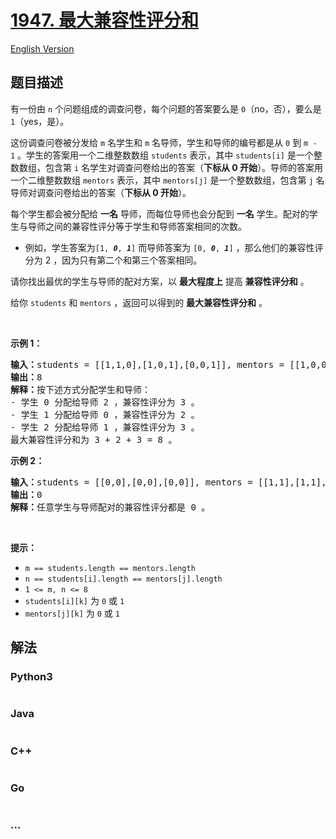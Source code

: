 # [1947. 最大兼容性评分和](https://leetcode.cn/problems/maximum-compatibility-score-sum)

[English Version](/solution/1900-1999/1947.Maximum%20Compatibility%20Score%20Sum/README_EN.md)

## 题目描述

<!-- 这里写题目描述 -->

<p>有一份由 <code>n</code> 个问题组成的调查问卷，每个问题的答案要么是 <code>0</code>（no，否），要么是 <code>1</code>（yes，是）。</p>

<p>这份调查问卷被分发给 <code>m</code> 名学生和 <code>m</code> 名导师，学生和导师的编号都是从 <code>0</code> 到 <code>m - 1</code> 。学生的答案用一个二维整数数组 <code>students</code> 表示，其中 <code>students[i]</code> 是一个整数数组，包含第 <code>i</code> 名学生对调查问卷给出的答案（<strong>下标从 0 开始</strong>）。导师的答案用一个二维整数数组 <code>mentors</code> 表示，其中 <code>mentors[j]</code> 是一个整数数组，包含第 <code>j</code> 名导师对调查问卷给出的答案（<strong>下标从 0 开始</strong>）。</p>

<p>每个学生都会被分配给 <strong>一名</strong> 导师，而每位导师也会分配到 <strong>一名</strong> 学生。配对的学生与导师之间的兼容性评分等于学生和导师答案相同的次数。</p>

<ul>
	<li>例如，学生答案为<code>[1, <strong><em>0</em></strong>, <strong><em>1</em></strong>]</code> 而导师答案为 <code>[0, <strong><em>0</em></strong>, <strong><em>1</em></strong>]</code> ，那么他们的兼容性评分为 2 ，因为只有第二个和第三个答案相同。</li>
</ul>

<p>请你找出最优的学生与导师的配对方案，以 <strong>最大程度上</strong> 提高 <strong>兼容性评分和</strong> 。</p>

<p>给你 <code>students</code> 和 <code>mentors</code> ，返回可以得到的<em> </em><strong>最大兼容性评分和</strong> 。</p>

<p>&nbsp;</p>

<p><strong>示例 1：</strong></p>

<pre><strong>输入：</strong>students = [[1,1,0],[1,0,1],[0,0,1]], mentors = [[1,0,0],[0,0,1],[1,1,0]]
<strong>输出：</strong>8
<strong>解释：</strong>按下述方式分配学生和导师：
- 学生 0 分配给导师 2 ，兼容性评分为 3 。
- 学生 1 分配给导师 0 ，兼容性评分为 2 。
- 学生 2 分配给导师 1 ，兼容性评分为 3 。
最大兼容性评分和为 3 + 2 + 3 = 8 。</pre>

<p><strong>示例 2：</strong></p>

<pre><strong>输入：</strong>students = [[0,0],[0,0],[0,0]], mentors = [[1,1],[1,1],[1,1]]
<strong>输出：</strong>0
<strong>解释：</strong>任意学生与导师配对的兼容性评分都是 0 。
</pre>

<p>&nbsp;</p>

<p><strong>提示：</strong></p>

<ul>
	<li><code>m == students.length == mentors.length</code></li>
	<li><code>n == students[i].length == mentors[j].length</code></li>
	<li><code>1 &lt;= m, n &lt;= 8</code></li>
	<li><code>students[i][k]</code> 为 <code>0</code> 或 <code>1</code></li>
	<li><code>mentors[j][k]</code> 为 <code>0</code> 或 <code>1</code></li>
</ul>


## 解法

<!-- 这里可写通用的实现逻辑 -->

<!-- tabs:start -->

### **Python3**

<!-- 这里可写当前语言的特殊实现逻辑 -->

```python

```

### **Java**

<!-- 这里可写当前语言的特殊实现逻辑 -->

```java

```

### **C++**

```cpp

```

### **Go**

```go

```

### **...**

```

```

<!-- tabs:end -->